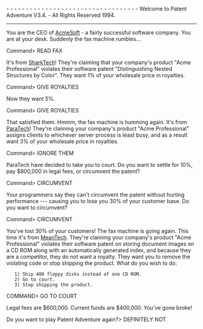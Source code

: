 \- - - - - - - - - - - - - - - - - - - - - - - - - - - - - - - - - -
Welcome to Patent Adventure V3.4. - All Rights Reserved 1994.

------------------------------------------------------------------------

You are the CEO of [AcmeSoft](AcmeSoft "wikilink") - a fairly successful
software company. You are at your desk. Suddenly the fax machine
rumbles\...

Command> READ FAX

It\'s from [SharkTech](SharkTech "wikilink")! They\'re claiming that
your company\'s product \"Acme Professional\" violates their software
patent \"Distinguishing Nested Structures by Color\". They want 1% of
your wholesale price in royalties.

Command> GIVE ROYALTIES

Now they want 5%.

Command> GIVE ROYALTIES

That satisfied them. Hmmm, the fax machine is humming again. It\'s from
[ParaTech](ParaTech "wikilink")! They\'re claiming your company\'s
product \"Acme Professional\" assigns clients to whichever server
process is least busy, and as a result want 3% of your wholesale price
in royalties.

Command> IGNORE THEM

ParaTech have decided to take you to court. Do you want to settle for
10%, pay \$800,000 in legal fees, or circumvent the patent?

Command> CIRCUMVENT

Your programmers say they can\'t circumvent the patent without hurting
performance \-\-- causing you to lose you 30% of your customer base. Do
you want to circumvent?

Command> CIRCUMVENT

You\'ve lost 30% of your customers! The fax machine is going again. This
time it\'s from [MeanTech](MeanTech "wikilink"). They\'re claiming your
company\'s product \"Acme Professional\" violates their software patent
on storing document images on a CD ROM along with an automatically
generated index, and because they are a competitor, they do not want a
royalty. They want you to remove the violating code or stop shipping the
product. What do you wish to do:

`   1) Ship 400 floppy disks instead of one CD ROM.`\
`   2) Go to court.`\
`   3) Stop shipping the product.`

COMMAND> GO TO COURT

Legal fees are \$600,000. Current funds are \$400,000. You\'ve gone
broke!

Do you want to play Patent Adventure again?> DEFINITELY NOT
